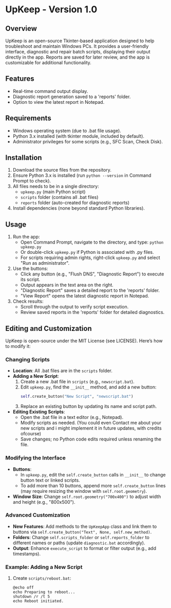 UpKeep - Version 1.0
=====================================

Overview
--------
UpKeep is an open-source Tkinter-based application designed to help troubleshoot and maintain Windows PCs. It provides a user-friendly interface, diagnostic and repair batch scripts, displaying their output directly in the app. Reports are saved for later review, and the app is customizable for additional functionality.

Features
--------
- Real-time command output display.
- Diagnostic report generation saved to a 'reports' folder.
- Option to view the latest report in Notepad.

Requirements
------------
- Windows operating system (due to .bat file usage).
- Python 3.x installed (with tkinter module, included by default).
- Administrator privileges for some scripts (e.g., SFC Scan, Check Disk).

Installation
------------
1. Download the source files from the repository.
2. Ensure Python 3.x is installed (run `python --version` in Command Prompt to check).
3. All files needs to be in a single directory:
   - `upkeep.py` (main Python script)
   - `scripts` folder (contains all .bat files)
   - `reports` folder (auto-created for diagnostic reports)
4. Install dependencies (none beyond standard Python libraries).

Usage
-----
1. Run the app:
   - Open Command Prompt, navigate to the directory, and type: `python upkeep.py`
   - Or double-click `upkeep.py` if Python is associated with .py files.
   - For scripts requiring admin rights, right-click `upkeep.py` and select "Run as administrator".
2. Use the buttons:
   - Click any button (e.g., "Flush DNS", "Diagnostic Report") to execute its script.
   - Output appears in the text area on the right.
   - "Diagnostic Report" saves a detailed report to the 'reports' folder.
   - "View Report" opens the latest diagnostic report in Notepad.
3. Check results:
   - Scroll through the output to verify script execution.
   - Review saved reports in the 'reports' folder for detailed diagnostics.

Editing and Customization
-------------------------
UpKeep is open-source under the MIT License (see LICENSE). Here’s how to modify it:

### Changing Scripts
- **Location**: All .bat files are in the `scripts` folder.
- **Adding a New Script**:
  1. Create a new .bat file in `scripts` (e.g., `newscript.bat`).
  2. Edit `upkeep.py`, find the `__init__` method, and add a new button:
     ```python
     self.create_button("New Script", "newscript.bat")
     ```
  3. Replace an existing button by updating its name and script path.
- **Editing Existing Scripts**:
  - Open the .bat file in a text editor (e.g., Notepad).
  - Modify scripts as needed. (You could even Contact me about your new scripts and i might implement it in future updates, with credits ofcourse)
  - Save changes; no Python code edits required unless renaming the file.

### Modifying the Interface
- **Buttons**:
  - In `upkeep.py`, edit the `self.create_button` calls in `__init__` to change button text or linked scripts.
  - To add more than 10 buttons, append more `self.create_button` lines (may require resizing the window with `self.root.geometry`).
- **Window Size**: Change `self.root.geometry("700x400")` to adjust width and height (e.g., "800x500").

### Advanced Customization
- **New Features**: Add methods to the `UpKeepApp` class and link them to buttons via `self.create_button("Text", None, self.new_method)`.
- **Folders**: Change `self.scripts_folder` or `self.reports_folder` to different names or paths (update `diagnostic.bat` accordingly).
- **Output**: Enhance `execute_script` to format or filter output (e.g., add timestamps).

### Example: Adding a New Script
1. Create `scripts/reboot.bat`:
   ```batch
   @echo off
   echo Preparing to reboot...
   shutdown /r /t 5
   echo Reboot initiated.
